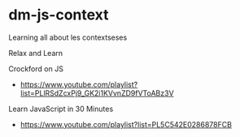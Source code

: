 # dm-js-context
Learning all about les contextseses

Relax and Learn

Crockford on JS

 * https://www.youtube.com/playlist?list=PLlRSdZcxPj9_GK2i1KVvnZD9fVToABz3V

Learn JavaScript in 30 Minutes

 * https://www.youtube.com/playlist?list=PL5C542E0286878FCB
